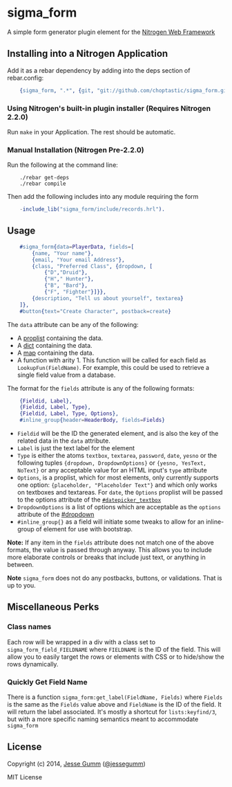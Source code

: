# sigma_form

A simple form generator plugin element for the [Nitrogen Web Framework](http://nitrogenproject.com)

## Installing into a Nitrogen Application

Add it as a rebar dependency by adding into the deps section of rebar.config:

```erlang
	{sigma_form, ".*", {git, "git://github.com/choptastic/sigma_form.git", {branch, master}}}
```

### Using Nitrogen's built-in plugin installer (Requires Nitrogen 2.2.0)

Run `make` in your Application. The rest should be automatic.

### Manual Installation (Nitrogen Pre-2.2.0)

Run the following at the command line:

```shell
	./rebar get-deps
	./rebar compile
```

Then add the following includes into any module requiring the form

```erlang
	-include_lib("sigma_form/include/records.hrl").
```

## Usage

```erlang
	#sigma_form{data=PlayerData, fields=[
		{name, "Your name"},
		{email, "Your email Address"},
		{class, "Preferred Class", {dropdown, [
			{"D","Druid"},
			{"H"," Hunter"},
			{"B", "Bard"},
			{"F", "Fighter"}]}},
		{description, "Tell us about yourself", textarea}
	]},
	#button{text="Create Character", postback=create}
```

The `data` attribute can be any of the following:
  + A [proplist](http://www.erlang.org/doc/man/proplists.html) containing the data.
  + A [dict](http://www.erlang.org/doc/man/dict.html) containing the data.
  + A [map](http://www.erlang.org/doc/man/map.html) containing the data.
  + A function with arity 1. This function will be called for each field as
    `LookupFun(FieldName)`. For example, this could be used to retrieve a
    single field value from a database.

The format for the `fields` attribute is any of the following formats:

```erlang
	{Fieldid, Label},
	{Fieldid, Label, Type},
	{Fieldid, Label, Type, Options},
    #inline_group{header=HeaderBody, fields=Fields}
```

  + `Fieldid` will be the ID the generated element, and is also the key of the
    related data in the `data` attribute.
  + `Label` is just the text label for the element
  + `Type` is either the atoms `textbox`, `textarea`, `password`, `date`,
    `yesno` or the following tuples `{dropdown, DropdownOptions}` or 
	`{yesno, YesText, NoText}` or any acceptable value for an HTML input's
	`type` attribute
  + `Options`, is a proplist, which for most elements, only currently supports
    one option: `{placeholder, "Placeholder Text"}` and which only works on
	textboxes and textareas. For `date`, the `Options` proplist will be passed
	to the options attribute of the
	[`#datepicker_textbox`](http://nitrogenproject.com/doc/elements/datepicker_textbox.html)
  + `DropdownOptions` is a list of options which are acceptable as the `options`
    attribute of the [#dropdown](http://nitrogenproject.com/doc/elements/dropdown.html)
  + `#inline_group{}` as a field will initiate some tweaks to allow for an
    inline-group of element for use with bootstrap.

**Note:** If any item in the `fields` attribute does not match one of the above
formats, the value is passed through anyway.  This allows you to include more
elaborate controls or breaks that include just text, or anything in between.

**Note** `sigma_form` does not do any postbacks, buttons, or validations.
That is up to you.

## Miscellaneous Perks

### Class names
Each row will be wrapped in a div with a class set to
`sigma_form_field_FIELDNAME` where `FIELDNAME` is the ID of the field. This
will allow you to easily target the rows or elements with CSS or to hide/show
the rows dynamically.

### Quickly Get Field Name

There is a function `sigma_form:get_label(FieldName, Fields)` where
`Fields` is the same as the `Fields` value above and `FieldName` is the ID of
the field. It will return the label associated.  It's mostly a shortcut for
`lists:keyfind/3`, but with a more specific naming semantics meant to
accommodate `sigma_form`

## License

Copyright (c) 2014, [Jesse Gumm](http://sigma-star.com/page/jesse)
([@jessegumm](http://twitter.com/jessegumm))

MIT License

